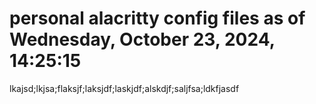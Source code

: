 # personal alacritty config files as of Wednesday, October 23, 2024, 14:25:15

lkajsd;lkjsa;flaksjf;laksjdf;laskjdf;alskdjf;saljfsa;ldkfjasdf
